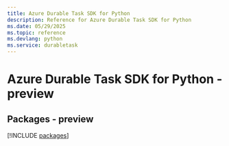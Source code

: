 ```yaml
---
title: Azure Durable Task SDK for Python
description: Reference for Azure Durable Task SDK for Python
ms.date: 05/29/2025
ms.topic: reference
ms.devlang: python
ms.service: durabletask
---
```

# Azure Durable Task SDK for Python - preview
## Packages - preview
[!INCLUDE [packages](durable-task-index.md)]